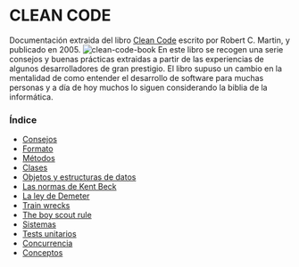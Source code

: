# CLEAN CODE

Documentación extraida del libro [Clean Code](https://www.amazon.com/Clean-Code-Handbook-Software-Craftsmanship/dp/0132350882) escrito por Robert C. Martin, y publicado en 2005.
![clean-code-book](clean-code-book.png)
En este libro se recogen una serie consejos y buenas prácticas extraidas a partir de las experiencias de algunos desarrolladores de gran prestigio.
El libro supuso un cambio en la mentalidad de como entender el desarrollo de software para muchas personas y a día de hoy muchos lo siguen considerando la biblia de la informática.

### Índice
- [Consejos](./Consejos)
- [Formato](./Formato)
- [Métodos](./Metodos)
- [Clases](./Clases)
- [Objetos y estructuras de datos](./ObjetosYEstructurasDeDatos)
- [Las normas de Kent Beck](./KentBecksRules)
- [La ley de Demeter](./LaLeyDeDemeter)
- [Train wrecks](./TrainWrecks)
- [The boy scout rule](./BoyScoutRule)
- [Sistemas](./Sistemas)
- [Tests unitarios](./TestsUnitarios)
- [Concurrencia](./Concurrencia)
- [Conceptos](./Conceptos)
